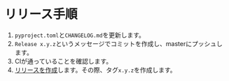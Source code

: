 # リリース手順

1. `pyproject.toml`と`CHANGELOG.md`を更新します。
2. `Release x.y.z`というメッセージでコミットを作成し、masterにプッシュします。
3. CIが通っていることを確認します。
4. [リリースを作成](https://github.com/ciffelia/matplotlib-fontja/releases/new)します。その際、タグ`x.y.z`を作成します。
